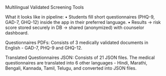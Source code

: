Multilingual Validated Screening Tools

What it looks like in pipeline: 
• Students fill short questionnaires (PHQ-9, GAD-7, GHQ-12) inside the app in their preferred language. 
• Results → risk score stored securely in DB → shared (anonymized) with counselor dashboard.

Questionnaires PDFs: 
Consists of 3 medically validated documents in English - GAD-7, PHQ-9 and GHQ-12.

Translated Questionnaires JSON:
Consists of 21 JSON files. The medical questionnaires are translated into 6 other languages - Hindi, Marathi, Bengali, Kannada, Tamil, Telugu, and converted into JSON files.
